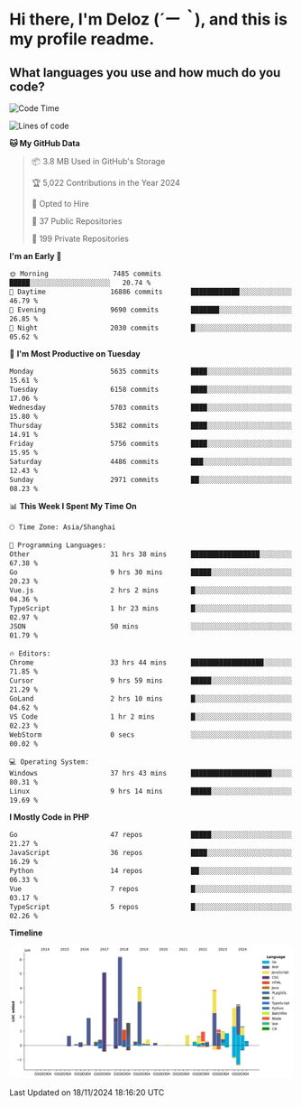 # **Hi there, I'm Deloz (*´ー｀*), and this is my profile readme.**

## **What languages you use and how much do you code?**

<!--START_SECTION:waka-->
![Code Time](http://img.shields.io/badge/Code%20Time-5%2C076%20hrs%2036%20mins-blue)

![Lines of code](https://img.shields.io/badge/From%20Hello%20World%20I%27ve%20Written-41.0%20million%20lines%20of%20code-blue)

**🐱 My GitHub Data** 

> 📦 3.8 MB Used in GitHub's Storage 
 > 
> 🏆 5,022 Contributions in the Year 2024
 > 
> 💼 Opted to Hire
 > 
> 📜 37 Public Repositories 
 > 
> 🔑 199 Private Repositories 
 > 
**I'm an Early 🐤** 

```text
🌞 Morning                7485 commits        █████░░░░░░░░░░░░░░░░░░░░   20.74 % 
🌆 Daytime                16886 commits       ████████████░░░░░░░░░░░░░   46.79 % 
🌃 Evening                9690 commits        ███████░░░░░░░░░░░░░░░░░░   26.85 % 
🌙 Night                  2030 commits        █░░░░░░░░░░░░░░░░░░░░░░░░   05.62 % 
```
📅 **I'm Most Productive on Tuesday** 

```text
Monday                   5635 commits        ████░░░░░░░░░░░░░░░░░░░░░   15.61 % 
Tuesday                  6158 commits        ████░░░░░░░░░░░░░░░░░░░░░   17.06 % 
Wednesday                5703 commits        ████░░░░░░░░░░░░░░░░░░░░░   15.80 % 
Thursday                 5382 commits        ████░░░░░░░░░░░░░░░░░░░░░   14.91 % 
Friday                   5756 commits        ████░░░░░░░░░░░░░░░░░░░░░   15.95 % 
Saturday                 4486 commits        ███░░░░░░░░░░░░░░░░░░░░░░   12.43 % 
Sunday                   2971 commits        ██░░░░░░░░░░░░░░░░░░░░░░░   08.23 % 
```


📊 **This Week I Spent My Time On** 

```text
🕑︎ Time Zone: Asia/Shanghai

💬 Programming Languages: 
Other                    31 hrs 38 mins      █████████████████░░░░░░░░   67.38 % 
Go                       9 hrs 30 mins       █████░░░░░░░░░░░░░░░░░░░░   20.23 % 
Vue.js                   2 hrs 2 mins        █░░░░░░░░░░░░░░░░░░░░░░░░   04.36 % 
TypeScript               1 hr 23 mins        █░░░░░░░░░░░░░░░░░░░░░░░░   02.97 % 
JSON                     50 mins             ░░░░░░░░░░░░░░░░░░░░░░░░░   01.79 % 

🔥 Editors: 
Chrome                   33 hrs 44 mins      ██████████████████░░░░░░░   71.85 % 
Cursor                   9 hrs 59 mins       █████░░░░░░░░░░░░░░░░░░░░   21.29 % 
GoLand                   2 hrs 10 mins       █░░░░░░░░░░░░░░░░░░░░░░░░   04.62 % 
VS Code                  1 hr 2 mins         █░░░░░░░░░░░░░░░░░░░░░░░░   02.23 % 
WebStorm                 0 secs              ░░░░░░░░░░░░░░░░░░░░░░░░░   00.02 % 

💻 Operating System: 
Windows                  37 hrs 43 mins      ████████████████████░░░░░   80.31 % 
Linux                    9 hrs 14 mins       █████░░░░░░░░░░░░░░░░░░░░   19.69 % 
```

**I Mostly Code in PHP** 

```text
Go                       47 repos            █████░░░░░░░░░░░░░░░░░░░░   21.27 % 
JavaScript               36 repos            ████░░░░░░░░░░░░░░░░░░░░░   16.29 % 
Python                   14 repos            ██░░░░░░░░░░░░░░░░░░░░░░░   06.33 % 
Vue                      7 repos             █░░░░░░░░░░░░░░░░░░░░░░░░   03.17 % 
TypeScript               5 repos             █░░░░░░░░░░░░░░░░░░░░░░░░   02.26 % 
```



**Timeline**

![Lines of Code chart](https://raw.githubusercontent.com/deloz/deloz/main/assets/bar_graph.png)


 Last Updated on 18/11/2024 18:16:20 UTC
<!--END_SECTION:waka-->
